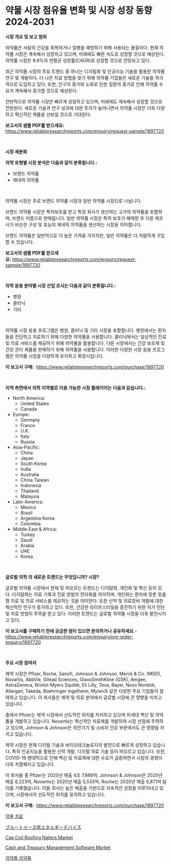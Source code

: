 <p><h1>약물 시장 점유율 변화 및 시장 성장 동향 2024-2031</h1></p><p><strong>시장 개요 및 보고 범위</strong></p>
<p><p>의약품은 사람의 건강을 회복하거나 질병을 예방하기 위해 사용되는 물질이다. 현재 의약품 시장은 계속해서 성장하고 있으며, 미래에도 빠른 속도로 성장할 것으로 예상된다. 의약품 시장은 9.9%의 연평균 성장률(CAGR)로 성장할 것으로 전망되고 있다.</p><p>최근 의약품 시장의 주요 트렌드 중 하나는 디지털화 및 인공지능 기술을 활용한 의약품 연구 및 개발이다. 더 나은 치료 방법을 찾기 위해 의약품 기업들은 새로운 기술을 적극적으로 도입하고 있다. 또한, 인구의 증가와 노화로 인한 질환의 증가로 인해 의약품 수요가 계속해서 증가할 것으로 예상된다.</p><p>전반적으로 의약품 시장은 빠르게 성장하고 있으며, 미래에도 계속해서 성장할 것으로 전망된다. 새로운 기술과 연구 성과에 대한 투자가 늘어나면서 의약품 시장은 더욱 다양하고 혁신적인 제품을 선보일 것으로 기대된다.</p></p>
<p><strong>보고서의 샘플 PDF를 받으세요:</strong> <a href="https://www.reliableresearchreports.com/enquiry/request-sample/1897720">https://www.reliableresearchreports.com/enquiry/request-sample/1897720</a></p>
<p>&nbsp;</p>
<p><strong>시장 세분화</strong></p>
<p><strong>의학 유형별 시장 분석은 다음과 같이 분류됩니다.:</strong></p>
<p><ul><li>브랜드 의약품</li><li>제네릭 의약품</li></ul></p>
<p>&nbsp;</p>
<p><p>의약품 시장은 주로 브랜드 의약품 시장과 일반 의약품 시장으로 나뉩니다. </p><p>브랜드 의약품 시장은 특허보호를 받고 특정 회사가 생산하는 고가의 의약품을 포함하며, 브랜드 이름으로 판매됩니다. 일반 의약품 시장은 특허 보호가 해제된 후 다른 제조사가 비슷한 구성 및 효능의 제네릭 의약품을 생산하는 시장을 의미합니다.</p><p>브랜드 의약품은 일반적으로 더 높은 가격을 가지지만, 일반 의약품은 더 저렴하게 구입할 수 있습니다.</p></p>
<p><strong>보고서의 샘플 PDF를 받으세요:</strong>&nbsp;<a href="https://www.reliableresearchreports.com/enquiry/request-sample/1897720">https://www.reliableresearchreports.com/enquiry/request-sample/1897720</a></p>
<p>&nbsp;</p>
<p><strong> 의학 응용 분야별 시장 산업 조사는 다음과 같이 분류됩니다.:</strong></p>
<p><ul><li>병원</li><li>클리닉</li><li>기타</li></ul></p>
<p>&nbsp;</p>
<p><p>의약품 시장 응용 프로그램은 병원, 클리닉 및 기타 시장을 포함합니다. 병원에서는 환자들을 진단하고 치료하기 위해 다양한 의약품을 사용합니다. 클리닉에서는 일상적인 진료 및 의료 서비스를 제공하기 위해 의약품을 활용합니다. 다른 시장에서는 건강 보조제 및 건강 관리 제품을 판매하기 위해 의약품을 사용합니다. 이러한 다양한 시장 응용 프로그램은 의약품 시장을 다양하게 유지하고 확장시킵니다.</p></p>
<p><strong>이 보고서 구매:</strong>&nbsp; <a href="https://www.reliableresearchreports.com/purchase/1897720">https://www.reliableresearchreports.com/purchase/1897720</a></p>
<p>&nbsp;</p>
<p><strong>지역 측면에서 의학 지역별로 이용 가능한 시장 플레이어는 다음과 같습니다.:</strong></p>
<p><ul>
    <li>
        North America:
        <ul>
            <li>United States</li>
            <li>Canada</li>
        </ul>
    </li>
    <li>
        Europe:
        <ul>
            <li>Germany</li>
            <li>France</li>
            <li>U.K.</li>
            <li>Italy</li>
            <li>Russia</li>
        </ul>
    </li>
    <li>
        Asia-Pacific:
        <ul>
            <li>China</li>
            <li>Japan</li>
            <li>South Korea</li>
            <li>India</li>
            <li>Australia</li>
            <li>China Taiwan</li>
            <li>Indonesia</li>
            <li>Thailand</li>
            <li>Malaysia</li>
        </ul>
    </li>
    <li>
        Latin America:
        <ul>
            <li>Mexico</li>
            <li>Brazil</li>
            <li>Argentina Korea</li>
            <li>Colombia</li>
        </ul>
    </li>
    <li>
        Middle East & Africa:
        <ul>
            <li>Turkey</li>
            <li>Saudi</li>
            <li>Arabia</li>
            <li>UAE</li>
            <li>Korea</li>
        </ul>
    </li>
    </ul></p>
<p>&nbsp;</p>
<p><strong>글로벌 의학 의 새로운 트렌드는 무엇입니까? 시장?</strong></p>
<p><p>글로벌 의약품 시장에서 현재 및 떠오르는 트렌드는 디지턈화, 개인화 및 혁신 등이 있다. 디지턈화는 의료 기록과 진료 방법의 전자화를 의미하며, 개인화는 환자에 맞춘 맞춤형 치료 및 의료 서비스를 제공하는 것을 의미한다. 또한 신약 및 의료장비 개발에 대한 혁신적인 연구가 증가하고 있다. 또한, 건강한 라이프스타일을 증진하기 위한 자가 진단 및 치료 방법이 주목을 받고 있다. 이러한 트렌드는 글로벌 의약품 시장을 더욱 발전시키고 있다.</p></p>
<p><strong>이 보고서를 구매하기 전에 궁금한 점이 있으면 문의하거나 공유하세요.</strong>- <a href="https://www.reliableresearchreports.com/enquiry/pre-order-enquiry/1897720">https://www.reliableresearchreports.com/enquiry/pre-order-enquiry/1897720</a></p>
<p>&nbsp;</p>
<p><strong>주요 시장 참여자</strong></p>
<p><p>제약 시장은 Pfizer, Roche, Sanofi, Johnson & Johnson, Merck & Co. (MSD), Novartis, AbbVie, Gilead Sciences, GlaxoSmithKline (GSK), Amgen, AstraZeneca, Bristol-Myers Squibb, Eli Lilly, Teva, Bayer, Novo Nordisk, Allergan, Takeda, Boehringer Ingelheim, Mylan과 같은 다양한 주요 기업들이 참여하고 있습니다. 이 회사들은 제약 및 의료 분야에서 글로벌 시장에 큰 영향을 미치고 있습니다.</p><p>중에서 Pfizer는 제약 시장에서 선도적인 위치를 차지하고 있으며 차세대 백신 및 의약품을 개발하고 있습니다. Novartis는 혁신적인 치료제를 개발하여 시장 선점에 주력하고 있으며, Johnson & Johnson은 의안기기 및 소비자 건강 부문에서도 큰 영향을 끼치고 있습니다.</p><p>제약 시장은 현재 디지털 기술과 바이오테크놀로지의 발전으로 빠르게 성장하고 있습니다. 특히 인공지능을 활용한 신약 개발, 디지털 의료 기술 등이 떠오르고 있습니다. 또한, COVID-19 팬데믹으로 인해 백신 및 치료제에 대한 수요가 급증하면서 시장의 경쟁이 더욱 치열해지고 있습니다.</p><p>이 회사들 중 Pfizer는 2020년 매출 4조 7,666억, Johnson & Johnson은 2020년 매출 8,223억, Novartis는 2020년 매출 5,533억, Roche는 2020년 매출 6,871억 달러를 기록했습니다. 이들 회사는 높은 매출을 기반으로 지속적인 성장을 이루어내고 있으며, 시장에서의 선도적인 위치를 유지하고 있습니다.</p></p>
<p><strong>이 보고서 구매:</strong>&nbsp;&nbsp;<a href="https://www.reliableresearchreports.com/purchase/1897720">https://www.reliableresearchreports.com/purchase/1897720</a></p>
<p><p><a href="https://github.com/vsckjg50460/Market-Research-Report-List-1/blob/main/7508100193317.md">약물 치료</a></p><p><a href="https://github.com/wkuactfdzwizk06/Market-Research-Report-List-1/blob/main/2756253193532.md">ブルートゥース低エネルギーデバイス</a></p><p><a href="https://issuu.com/reportprime-2/docs/cap-coil-roofing-nailers-market-size-2030.pptx">Cap Coil Roofing Nailers Market</a></p><p><a href="https://valiant-lunge-8fe.notion.site/Cash-and-Treasury-Management-Software-Market-Research-Report-Provides-thorough-Industry-Overview-wh-f0db4f1177a54090ba5ad86f998a6714">Cash and Treasury Management Software Market</a></p><p><a href="https://github.com/akzkkws047661437/Market-Research-Report-List-1/blob/main/3712851193316.md">의약품 의약품</a></p></p>
